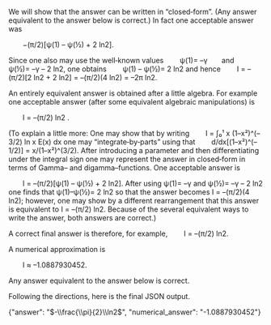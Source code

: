 We will show that the answer can be written in “closed‐form”. (Any answer equivalent to the answer below is correct.) In fact one acceptable answer was

  −(π/2)[ψ(1) – ψ(½) + 2 ln2].

Since one also may use the well‐known values
  ψ(1)= –γ  and  ψ(½)= –γ – 2 ln2,
one obtains
  ψ(1) – ψ(½)= 2 ln2
and hence
  I = –(π/2)[2 ln2 + 2 ln2] = –(π/2)(4 ln2) = –2π ln2.

An entirely equivalent answer is obtained after a little algebra. For example one acceptable answer (after some equivalent algebraic manipulations) is

  I = –(π/2) ln2 .

(To explain a little more: One may show that by writing 
  I = ∫₀¹ x (1–x²)^(–3/2) ln x E(x) dx 
one may “integrate‐by‐parts” using that 
  d/dx[(1–x²)^(–1/2)] = x/(1–x²)^(3/2).
After introducing a parameter and then differentiating under the integral sign one may represent the answer in closed‐form in terms of Gamma– and digamma–functions. One acceptable answer is

  I = –(π/2)[ψ(1) – ψ(½) + 2 ln2].
After using ψ(1)= –γ and ψ(½)= –γ – 2 ln2 one finds that ψ(1)–ψ(½)= 2 ln2 so that the answer becomes I = –(π/2)(4 ln2); however, one may show by a different rearrangement that this answer is equivalent to I = –(π/2) ln2. Because of the several equivalent ways to write the answer, both answers are correct.)

A correct final answer is therefore, for example,
  I = –(π/2) ln2.

A numerical approximation is

  I ≈ –1.0887930452.

Any answer equivalent to the answer below is correct.

Following the directions, here is the final JSON output.

{"answer": "$-\\frac{\\pi}{2}\\ln2$", "numerical_answer": "-1.0887930452"}